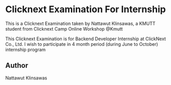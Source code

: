 # Clicknext Examination For Internship
This is a Clicknext Examination taken by Nattawut Klinsawas, a KMUTT student from Clicknext Camp Online Workshop @Kmutt

This Clicknext Examination is for Backend Developer Internship at ClickNext Co., Ltd. I wish to participate in 4 month period (during June to October) internship program

## Author

Nattawut Klinsawas